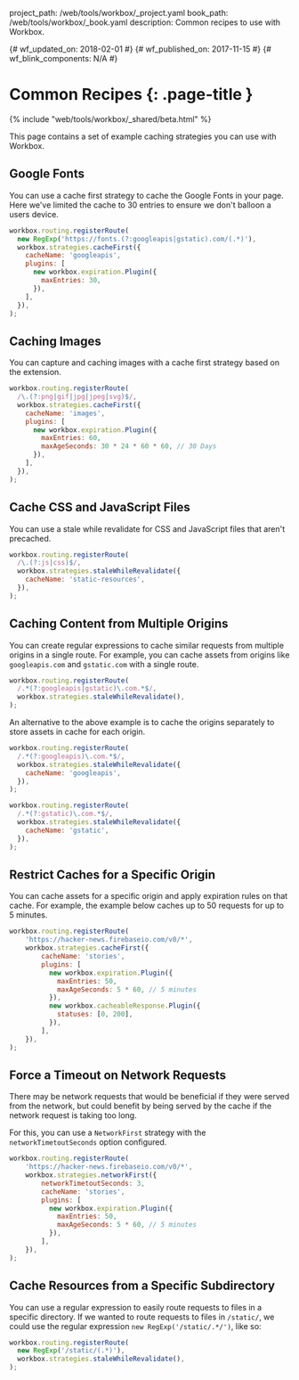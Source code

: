 project_path: /web/tools/workbox/_project.yaml
book_path: /web/tools/workbox/_book.yaml
description: Common recipes to use with Workbox.

{# wf_updated_on: 2018-02-01 #}
{# wf_published_on: 2017-11-15 #}
{# wf_blink_components: N/A #}

# Common Recipes {: .page-title }

{% include "web/tools/workbox/_shared/beta.html" %}

This page contains a set of example caching strategies you can use with Workbox.

## Google Fonts

You can use a cache first strategy to cache the Google Fonts in your page.
Here we've limited the cache to 30 entries to ensure we don't balloon a users
device.

```javascript
workbox.routing.registerRoute(
  new RegExp('https://fonts.(?:googleapis|gstatic).com/(.*)'),
  workbox.strategies.cacheFirst({
    cacheName: 'googleapis',
    plugins: [
      new workbox.expiration.Plugin({
        maxEntries: 30,
      }),
    ],
  }),
);
```

## Caching Images

You can capture and caching images with a cache first strategy based on
the extension.

```javascript
workbox.routing.registerRoute(
  /\.(?:png|gif|jpg|jpeg|svg)$/,
  workbox.strategies.cacheFirst({
    cacheName: 'images',
    plugins: [
      new workbox.expiration.Plugin({
        maxEntries: 60,
        maxAgeSeconds: 30 * 24 * 60 * 60, // 30 Days
      }),
    ],
  }),
);
```

## Cache CSS and JavaScript Files

You can use a stale while revalidate for CSS and JavaScript files that
aren't precached.

```javascript
workbox.routing.registerRoute(
  /\.(?:js|css)$/,
  workbox.strategies.staleWhileRevalidate({
    cacheName: 'static-resources',
  }),
);
```

## Caching Content from Multiple Origins

You can create regular expressions to cache similar requests from multiple
origins in a single route. For example, you can cache assets from origins
like `googleapis.com` and `gstatic.com` with a single route.

```javascript
workbox.routing.registerRoute(
  /.*(?:googleapis|gstatic)\.com.*$/,
  workbox.strategies.staleWhileRevalidate(),
);
```

An alternative to the above example is to cache the origins separately to
store assets in  cache for each origin.

```javascript
workbox.routing.registerRoute(
  /.*(?:googleapis)\.com.*$/,
  workbox.strategies.staleWhileRevalidate({
    cacheName: 'googleapis',
  }),
);

workbox.routing.registerRoute(
  /.*(?:gstatic)\.com.*$/,
  workbox.strategies.staleWhileRevalidate({
    cacheName: 'gstatic',
  }),
);
```

## Restrict Caches for a Specific Origin

You can cache assets for a specific origin and apply expiration rules on
that cache. For example, the example below caches up to 50 requests for
up to 5 minutes.

```javascript
workbox.routing.registerRoute(
    'https://hacker-news.firebaseio.com/v0/*',
    workbox.strategies.cacheFirst({
        cacheName: 'stories',
        plugins: [
          new workbox.expiration.Plugin({
            maxEntries: 50,
            maxAgeSeconds: 5 * 60, // 5 minutes
          }),
          new workbox.cacheableResponse.Plugin({
            statuses: [0, 200],
          }),
        ],
    }),
);
```

## Force a Timeout on Network Requests

There may be network requests that would be beneficial if they were served
from the network, but could benefit by being served by the cache if the
network request is taking too long.

For this, you can use a `NetworkFirst` strategy with the
`networkTimetoutSeconds` option configured.

```javascript
workbox.routing.registerRoute(
    'https://hacker-news.firebaseio.com/v0/*',
    workbox.strategies.networkFirst({
        networkTimetoutSeconds: 3,
        cacheName: 'stories',
        plugins: [
          new workbox.expiration.Plugin({
            maxEntries: 50,
            maxAgeSeconds: 5 * 60, // 5 minutes
          }),
        ],
    }),
);
```

## Cache Resources from a Specific Subdirectory

You can use a regular expression to easily route requests to files in a
specific directory. If we wanted to route requests to files in `/static/`,
we could use the regular expression `new RegExp('/static/.*/')`, like so:

```javascript
workbox.routing.registerRoute(
  new RegExp('/static/(.*)'),
  workbox.strategies.staleWhileRevalidate(),
);
```
